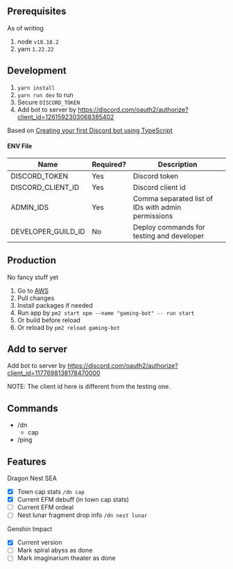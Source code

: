 ## Prerequisites

As of writing

1. node `v18.18.2`
2. yarn `1.22.22`

## Development

1. `yarn install`
2. `yarn run dev` to run
3. Secure `DISCORD_TOKEN`
4. Add bot to server by https://discord.com/oauth2/authorize?client_id=1261592303068385402

Based on [Creating your first Discord bot using TypeScript](https://dev.to/fellipeutaka/creating-your-first-discord-bot-using-typescript-1eh6)

#### ENV File

| Name               | Required? | Description                                        |
| ------------------ | --------- | -------------------------------------------------- |
| DISCORD_TOKEN      | Yes       | Discord token                                      |
| DISCORD_CLIENT_ID  | Yes       | Discord client id                                  |
| ADMIN_IDS          | Yes       | Comma separated list of IDs with admin permissions |
| DEVELOPER_GUILD_ID | No        | Deploy commands for testing and developer          |

## Production

No fancy stuff yet

1. Go to [AWS](us-east-2.console.aws.amazon.com)
2. Pull changes
3. Install packages if needed
4. Run app by `pm2 start npm --name "gaming-bot" -- run start`
5. Or build before reload
6. Or reload by `pm2 reload gaming-bot`

## Add to server

Add bot to server by https://discord.com/oauth2/authorize?client_id=1177698138178470000

NOTE: The client id here is different from the testing one.

## Commands

- /dn
  - cap
- /ping

## Features

Dragon Nest SEA

- [x] Town cap stats `/dn cap`
- [x] Current EFM debuff (in town cap stats)
- [ ] Current EFM ordeal
- [ ] Nest lunar fragment drop info `/dn nest lunar`

Genshin Impact

- [x] Current version
- [ ] Mark spiral abyss as done
- [ ] Mark imaginarium theater as done

